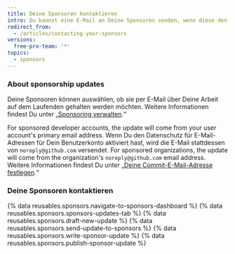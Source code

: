 ```yaml
---
title: Deine Sponsoren kontaktieren
intro: Du kannst eine E-Mail an Deine Sponsoren senden, wenn diese den Erhalt von Aktualisierungen zu Deiner Arbeit abonniert haben.
redirect_from:
  - /articles/contacting-your-sponsors
versions:
  free-pro-team: '*'
topics:
  - sponsors
---
```


### About sponsorship updates

Deine Sponsoren können auswählen, ob sie per E-Mail über Deine Arbeit auf dem Laufenden gehalten werden möchten. Weitere Informationen findest Du unter „[Sponsoring verwalten](/articles/managing-your-sponsorship).“

For sponsored developer accounts, the update will come from your user account's primary email address. Wenn Du den Datenschutz für E-Mail-Adressen für Dein Benutzerkonto aktiviert hast, wird die E-Mail stattdessen von `noreply@github.com` versendet. For sponsored organizations, the update will come from the organization's `noreply@github.com` email address. Weitere Informationen findest Du unter „[Deine Commit-E-Mail-Adresse festlegen](/articles/setting-your-commit-email-address).“

### Deine Sponsoren kontaktieren

{% data reusables.sponsors.navigate-to-sponsors-dashboard %}
{% data reusables.sponsors.sponsors-updates-tab %}
{% data reusables.sponsors.draft-new-update %}
{% data reusables.sponsors.send-update-to-sponsors %}
{% data reusables.sponsors.write-sponsor-update %}
{% data reusables.sponsors.publish-sponsor-update %}
